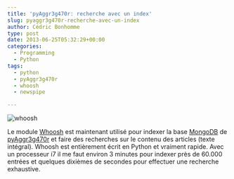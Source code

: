 ```yaml
---
title: 'pyAggr3g470r: recherche avec un index'
slug: pyaggr3g470r-recherche-avec-un-index
author: Cédric Bonhomme
type: post
date: 2013-06-25T05:32:29+00:00
categories:
  - Programming
  - Python
tags:
  - python
  - pyAggr3g470r
  - whoosh
  - newspipe

---
```

![whoosh](/images/blog/2013/06/whoosh.png)

Le module [Whoosh][1] est maintenant utilisé pour indexer la base [MongoDB][2]
de [pyAggr3g470r][3] et faire des recherches sur le contenu des articles
(texte intégral). Whoosh est entièrement écrit en Python et vraiment rapide.
Avec un processeur i7 il me faut environ 3 minutes pour indexer près de 60.000
entrées et quelques dixièmes de secondes pour effectuer une recherche exhaustive.

 [1]: https://github.com/mchaput/whoosh
 [2]: https://www.mongodb.org
 [3]: https://git.sr.ht/~cedric/pyAggr3g470r